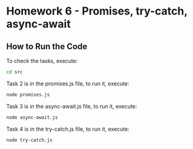 # Homework 6 - Promises, try-catch, async-await

## How to Run the Code

To check the tasks, execute: 
 ```sh
cd src
```

Task 2 is in the promises.js file, to run it, execute: 
```sh
node promises.js
```

Task 3 is in the async-await.js file, to run it, execute: 
```sh
node async-await.js
```

Task 4 is in the try-catch.js file, to run it, execute:
```sh
node try-catch.js
```
